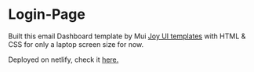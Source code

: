 # Login-Page

Built this email Dashboard template by Mui [Joy UI templates](https://mui.com/joy-ui/getting-started/templates/sign-in-side/) with HTML & CSS for only a laptop screen size for now.

Deployed on netlify, check it [here.]()

